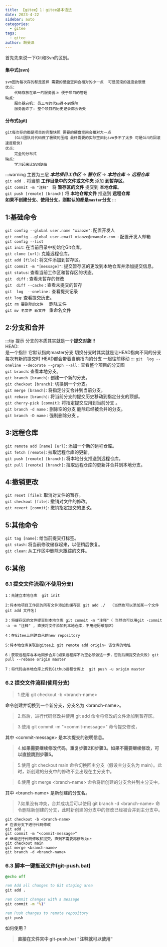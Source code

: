 ```yaml
---
title: 【gitee】1：gitee基本语法
date: 2023-4-22
sidebar: auto
categories:
  - gitee
tags:
  - gitee
author: 胡昊泽
---
```


首先先来说一下Git和Svn的区别。
#### 集中式(svn)

    svn因为每次存的都是差异 需要的硬盘空间会相对的小一点  可是回滚的速度会很慢
    优点: 
        代码存放在单一的服务器上 便于项目的管理
    缺点: 
        服务器宕机: 员工写的代码得不到保障
        服务器炸了: 整个项目的历史记录都会丢失

#### 分布式(git)

    git每次存的都是项目的完整快照 需要的硬盘空间会相对大一点
        (Git团队对代码做了极致的压缩 最终需要的实际空间比svn多不了太多 可是Git的回滚速度极快)
    优点:
        完全的分布式
    缺点:    
        学习起来比SVN陡峭
:::warning 主要为三层 
***本地项目工作区***  ->   ***暂存区***  ->   ***本地仓库***  ->   ***远程仓库***  
`git add .` 将当前 **工作目录中的文件或文件夹** 添加 **到暂存区**。   
`git commit -m "注释" ` 将 **暂存区的文件** 提交到 **本地仓库**。  
`git push [remote] [branch]` 将 **本地仓库文件** 推送到 **远程仓库**  
**如果不创建分支、使用分支，则默认的都是`master`分支**
:::
## 1:基础命令
`git config --global user.name "xiaoze"`:   配置开发人  
`git config --global user.email xiaoze@example.com `:   配置开发人邮箱    
`git config --list `  
`git init`: 在当前目录中初始化Git仓库。    
`git clone [url]`: 克隆远程仓库。    
`git add [file]`: 将文件添加到暂存区。    
`git commit -m "[message]"`: 提交暂存区的更改到本地仓库并添加提交信息。    
`git status`: 查看当前工作区和暂存区的状态。  
`git  diff`     :  查看未暂存的修改  
`git  diff --cache` : 查看未提交的暂存  
`git  log  --oneline` : 查看提交记录    
`git log`: 查看提交历史。  
`git rm 要删除的文件  `  删除文件  
`git mv 老文件 新文件 `   重命名文件
## 2:分支和合并

:::tip 提示
分支的本质其实就是一个**提交对象**!!!  
HEAD:   
    是一个指针 它默认指向master分支 切换分支时其实就是让HEAD指向不同的分支  
    每次有新的提交时 HEAD都会带着当前指向的分支 一起往前移动
:::
`git  log --oneline --decorate --graph --all` : 查看整个项目的分支图   
`git branch`: 查看本地分支。  
`git branch [branch]`: 创建一个新的分支。  
`git checkout [branch]`: 切换到一个分支。  
`git merge [branch]`: 将指定分支合并到当前分支。  
`git rebase [branch]`: 将当前分支的提交历史移动到指定分支的顶部。  
`git cherry-pick [commit]`: 将指定提交应用到当前分支 。  
`git branch -d name` : 删除空的分支 删除已经被合并的分支。  
`git branch -D name` : 强制删除分支  。  
## 3:远程仓库  
`git remote add [name] [url]`: 添加一个新的远程仓库。  
`git fetch [remote]`: 拉取远程仓库的更新。  
`git push [remote] [branch]`: 将本地分支推送到远程仓库。  
`git pull [remote] [branch]`: 拉取远程仓库的更新并合并到本地分支。  
## 4:撤销更改  
`git reset [file]`: 取消对文件的暂存。  
`git checkout [file]`: 撤销对文件的修改。  
`git revert [commit]`: 撤销指定提交的更改。  
## 5:其他命令  
`git tag [name]`: 给当前提交打标签。  
`git stash`: 将当前修改储存起来，以便稍后恢复。  
`git clean`: 从工作区中删除未跟踪的文件。  
## 6:其他
### 6.1 提交文件流程(不使用分支)
```git
1：先建立本地仓库  git init

2:将本地项目工作区的所有文件添加到缓存区 git add ./   (当然也可以添加某一个文件   git add 文件名)

3：将缓存区的文件提交到本地仓库 git commit -m "注释"（ 当然也可以用git -commit -a -m "注释" , 直接将文件添加到本地仓库，不用经历缓存区）

4：在Gitee上创建自己的new repository

5:将本地仓库关联到gitee上 git remote add origin+ 该仓库的地址

6：获取远程库与本地同步合并(如果远程库不为空必须做这一步，否则后面提交会失败) git pull --rebase origin master

7：将代码由本地仓库上传到Github远程仓库上  git push -u origin master
```

### 6.2 提交文件流程(使用分支)

> 1.使用 git checkout -b \<branch-name\>   

命令创建并切换到一个新分支，分支名为 \<branch-name\>。

> 2.然后，进行代码修改并使用 git add 命令将修改的文件添加到暂存区。

> 3.使用 git commit -m "\<commit-message\>" 命令提交修改，

其中 \<commit-message\> 是本次提交的说明信息。

> 4.**如果需要继续修改代码，重复步骤2和步骤3。如果不需要继续修改，可以直接跳到步骤5。**

> 5.使用 git checkout main 命令切换回主分支（假设主分支名为 main）。此时，新创建的分支中的修改不会出现在主分支中。

> 6.使用 git merge \<branch-name\> 命令将新创建的分支合并到主分支中。

其中 \<branch-name\> 是新创建的分支名。

> 7.如果没有冲突，合并成功后可以使用 git branch -d \<branch-name\> 命令删除新创建的分支，此时新创建的分支中的修改已经被合并到主分支中。

```git
git checkout -b <branch-name>
# 在该分支下进行代码修改
git add .
git commit -m "<commit-message>"
# 继续进行代码修改和提交，直到不需要再修改为止
git checkout main
git merge <branch-name>
git branch -d <branch-name>
```

### 6.3 脚本一键推送文件(git-push.bat)  
```cmd
@echo off

rem Add all changes to Git staging area
git add .

rem Commit changes with a message
git commit -m "%1"

rem Push changes to remote repository
git push

```
 如何使用？  

> **直接在文件夹中 git-push.bat   "注释就可以使用"**



